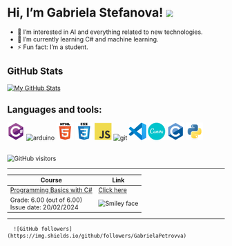 # Hi, I’m Gabriela Stefanova! <img src="https://media.giphy.com/media/hvRJCLFzcasrR4ia7z/giphy.gif" width="27px">

- 👀 I’m interested in AI and everything related to new technologies.
- 🌱 I’m currently learning C# and machine learning.
- ⚡ Fun fact: I’m a student.
  
## GitHub Stats
<a href="https://github.com/GabrielaPetrovva">
  <img height="350em" alt="My GitHub Stats" src="https://github-readme-stats-sigma-five.vercel.app/api?username=GabrielaPetrovva&show_icons=true&bg_color=00000000&hide_border=true&text_color=3498db&count_private=true&include_all_commits=true" />
</a>

## Languages and tools:

<p align="left">
<img src="https://raw.githubusercontent.com/devicons/devicon/master/icons/csharp/csharp-original.svg" alt="csharp" width="40" height="40"/> 
<img src="https://upload.wikimedia.org/wikipedia/commons/8/87/Arduino_Logo.svg" alt="arduino" width="55" height="40"/> 
<img src="https://raw.githubusercontent.com/devicons/devicon/master/icons/html5/html5-original-wordmark.svg" alt="html5" width="40" height="40"/> 
<img src="https://raw.githubusercontent.com/devicons/devicon/master/icons/css3/css3-original-wordmark.svg" alt="css3" width="40" height="40"/> 
<img src="https://raw.githubusercontent.com/devicons/devicon/master/icons/javascript/javascript-original.svg" alt="javascript" width="40" height="40"/> 
<img src="https://www.vectorlogo.zone/logos/git-scm/git-scm-icon.svg" alt="git" width="40" height="40"/>
<img src="https://raw.githubusercontent.com/github/explore/80688e429a7d4ef2fca1e82350fe8e3517d3494d/topics/visual-studio-code/visual-studio-code.png" alt="VS Code" height="40" height="40">
<img src="https://raw.githubusercontent.com/devicons/devicon/master/icons/canva/canva-original.svg" alt="canva" width="40" height="40"/> 
<img src="https://raw.githubusercontent.com/devicons/devicon/master/icons/c/c-original.svg" alt="c" width="40" height="40"/> 
<img src="https://raw.githubusercontent.com/devicons/devicon/master/icons/python/python-original.svg" alt="python" width="40" height="40"/>  


   <br>
   <br>
   
   ![GitHub visitors](https://visitor-badge.laobi.icu/badge?page_id=GabrielaPetrovva.GabrielaPetrovva) 

   
  
  ---------------------------------------------------------------------------------
  
| **Course**                                                            | **Link**                                                   |
| --------------------------------------------------------------------- | ---------------------------------------------------------- |
| <a href="https://softuni.bg/trainings/4409/programming-basics-with-csharp-january-2024" > Programming Basics with C# </a>    | <a href="https://softuni.bg/certificates/details/203944/9d4b4280"> Click here</a> |
  Grade: 6.00 (out of 6.00)<br /> Issue date: 20/02/2024 | <img src="https://i.ibb.co/30xy7GT/softbasic.png" alt="Smiley face" width="65" height="95" > 
  
  ---------------------------------------------------------------------------------
  


	
      ![GitHub followers](https://img.shields.io/github/followers/GabrielaPetrovva)
      
<p align="right">
<!---
<img height="180em" src="https://github-readme-stats-sigma-five.vercel.app/api/top-langs/?username=GabrielaPetrovva&layout=compact&hide_border=true" />

GabrielaPetrovva is a ✨ special ✨ repository because its `README.md` (this file) appears on your GitHub profile.
You can click the Preview link to take a look at your changes.
--->
